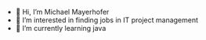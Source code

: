 - 👋 Hi, I’m Michael Mayerhofer
- 👀 I’m interested in finding jobs in IT project management
- 🌱 I’m currently learning java


<!---
MM-AUT/MM-AUT is a ✨ special ✨ repository because its `README.md` (this file) appears on your GitHub profile.
You can click the Preview link to take a look at your changes.
--->
